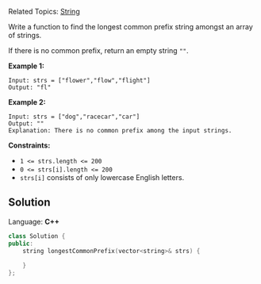 Related Topics: [String](https://leetcode.com/tag/string/)


Write a function to find the longest common prefix string amongst an array of strings.

If there is no common prefix, return an empty string `""`.

**Example 1:**

```
Input: strs = ["flower","flow","flight"]
Output: "fl"
```

**Example 2:**

```
Input: strs = ["dog","racecar","car"]
Output: ""
Explanation: There is no common prefix among the input strings.
```

**Constraints:**

*   `1 <= strs.length <= 200`
*   `0 <= strs[i].length <= 200`
*   `strs[i]` consists of only lowercase English letters.


## Solution

Language: **C++**

```c++
class Solution {
public:
    string longestCommonPrefix(vector<string>& strs) {
        
    }
};
```